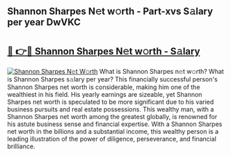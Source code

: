## Shannon Sharpes N𝚎t w𝚘rth - Part-xvs S𝚊lary per year DwVKC

# <h2><a href="http://gc4xex.nevu.top/?p=Shannon+Sharpes">🔗 👉🔴 Shannon Sharpes N𝚎t w𝚘rth - S𝚊lary</a></h2>

[![Shannon Sharpes N𝚎t W𝚘rth](https://i.imgur.com/Oavwk0R.jpeg)](http://gc4xex.nevu.top/?p=Shannon+Sharpes)
What is Shannon Sharpes n𝚎t w𝚘rth? What is Shannon Sharpes s𝚊lary per year?
This financially successful person's Shannon Sharpes net worth is considerable, making him one of the wealthiest in his field. His yearly earnings are sizeable, yet Shannon Sharpes net worth is speculated to be more significant due to his varied business pursuits and real estate possessions. This wealthy man, with a Shannon Sharpes net worth among the greatest globally, is renowned for his astute business sense and financial expertise. With a Shannon Sharpes net worth in the billions and a substantial income, this wealthy person is a leading illustration of the power of diligence, perseverance, and financial brilliance.

